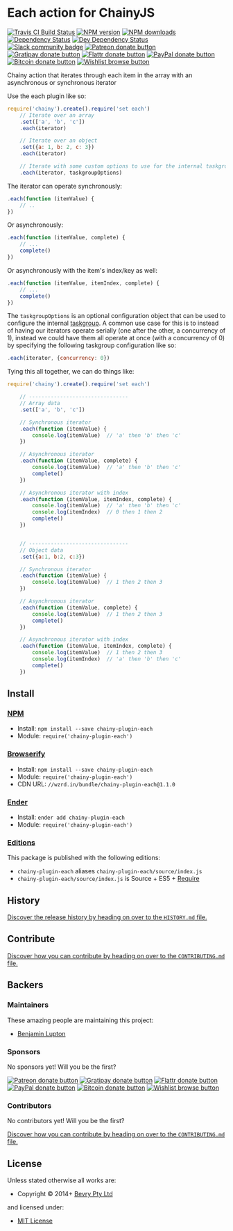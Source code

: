 <!-- TITLE/ -->

<h1>Each action for ChainyJS</h1>

<!-- /TITLE -->


<!-- BADGES/ -->

<span class="badge-travisci"><a href="http://travis-ci.org/chainyjs/each" title="Check this project's build status on TravisCI"><img src="https://img.shields.io/travis/chainyjs/each/master.svg" alt="Travis CI Build Status" /></a></span>
<span class="badge-npmversion"><a href="https://npmjs.org/package/chainy-plugin-each" title="View this project on NPM"><img src="https://img.shields.io/npm/v/chainy-plugin-each.svg" alt="NPM version" /></a></span>
<span class="badge-npmdownloads"><a href="https://npmjs.org/package/chainy-plugin-each" title="View this project on NPM"><img src="https://img.shields.io/npm/dm/chainy-plugin-each.svg" alt="NPM downloads" /></a></span>
<span class="badge-daviddm"><a href="https://david-dm.org/chainyjs/each" title="View the status of this project's dependencies on DavidDM"><img src="https://img.shields.io/david/chainyjs/each.svg" alt="Dependency Status" /></a></span>
<span class="badge-daviddmdev"><a href="https://david-dm.org/chainyjs/each#info=devDependencies" title="View the status of this project's development dependencies on DavidDM"><img src="https://img.shields.io/david/dev/chainyjs/each.svg" alt="Dev Dependency Status" /></a></span>
<br class="badge-separator" />
<span class="badge-slackin"><a href="https://slack.bevry.me" title="Join this project's slack community"><img src="https://slack.bevry.me/badge.svg" alt="Slack community badge" /></a></span>
<span class="badge-patreon"><a href="http://patreon.com/bevry" title="Donate to this project using Patreon"><img src="https://img.shields.io/badge/patreon-donate-yellow.svg" alt="Patreon donate button" /></a></span>
<span class="badge-gratipay"><a href="https://www.gratipay.com/bevry" title="Donate weekly to this project using Gratipay"><img src="https://img.shields.io/badge/gratipay-donate-yellow.svg" alt="Gratipay donate button" /></a></span>
<span class="badge-flattr"><a href="https://flattr.com/profile/balupton" title="Donate to this project using Flattr"><img src="https://img.shields.io/badge/flattr-donate-yellow.svg" alt="Flattr donate button" /></a></span>
<span class="badge-paypal"><a href="https://bevry.me/paypal" title="Donate to this project using Paypal"><img src="https://img.shields.io/badge/paypal-donate-yellow.svg" alt="PayPal donate button" /></a></span>
<span class="badge-bitcoin"><a href="https://bevry.me/bitcoin" title="Donate once-off to this project using Bitcoin"><img src="https://img.shields.io/badge/bitcoin-donate-yellow.svg" alt="Bitcoin donate button" /></a></span>
<span class="badge-wishlist"><a href="https://bevry.me/wishlist" title="Buy an item on our wishlist for us"><img src="https://img.shields.io/badge/wishlist-donate-yellow.svg" alt="Wishlist browse button" /></a></span>

<!-- /BADGES -->


<!-- CHAINY_DOCUMENTATION/ -->

<!-- DESCRIPTION/ -->

Chainy action that iterates through each item in the array with an asynchronous or synchronous iterator

<!-- /DESCRIPTION -->


Use the each plugin like so:

``` javascript
require('chainy').create().require('set each')
	// Iterate over an array
	.set(['a', 'b', 'c'])
	.each(iterator)

	// Iterate over an object
	.set({a: 1, b: 2, c: 3})
	.each(iterator)

	// Iterate with some custom options to use for the internal taskgroup
	.each(iterator, taskgroupOptions)
```

The iterator can operate synchronously:

``` javascript
.each(function (itemValue) {
	// ..
})
```

Or asynchronously:

``` javascript
.each(function (itemValue, complete) {
	// ...
	complete()
})
```

Or asynchronously with the item's index/key as well:

``` javascript
.each(function (itemValue, itemIndex, complete) {
	// ...
	complete()
})
```

The `taskgroupOptions` is an optional configuration object that can be used to configure the internal [taskgroup](https://github.com/bevry/taskgroup). A common use case for this is to instead of having our iterators operate serially (one after the other, a concurrency of 1), instead we could have them all operate at once (with a concurrency of 0) by specifying the following taskgroup configuration like so:

``` js
.each(iterator, {concurrency: 0})
```

Tying this all together, we can do things like:

``` javascript
require('chainy').create().require('set each')

	// --------------------------------
	// Array data
	.set(['a', 'b', 'c'])

	// Synchronous iterator
	.each(function (itemValue) {
		console.log(itemValue)  // 'a' then 'b' then 'c'
	})

	// Asynchronous iterator
	.each(function (itemValue, complete) {
		console.log(itemValue)  // 'a' then 'b' then 'c'
		complete()
	})

	// Asynchronous iterator with index
	.each(function (itemValue, itemIndex, complete) {
		console.log(itemValue)  // 'a' then 'b' then 'c'
		console.log(itemIndex)  // 0 then 1 then 2
		complete()
	})


	// --------------------------------
	// Object data
	.set({a:1, b:2, c:3})

	// Synchronous iterator
	.each(function (itemValue) {
		console.log(itemValue)  // 1 then 2 then 3
	})

	// Asynchronous iterator
	.each(function (itemValue, complete) {
		console.log(itemValue)  // 1 then 2 then 3
		complete()
	})

	// Asynchronous iterator with index
	.each(function (itemValue, itemIndex, complete) {
		console.log(itemValue)  // 1 then 2 then 3
		console.log(itemIndex)  // 'a' then 'b' then 'c'
		complete()
	})
```

<!-- /CHAINY_DOCUMENTATION -->


<!-- INSTALL/ -->

<h2>Install</h2>

<a href="https://npmjs.com" title="npm is a package manager for javascript"><h3>NPM</h3></a><ul>
<li>Install: <code>npm install --save chainy-plugin-each</code></li>
<li>Module: <code>require('chainy-plugin-each')</code></li></ul>

<a href="http://browserify.org" title="Browserify lets you require('modules') in the browser by bundling up all of your dependencies"><h3>Browserify</h3></a><ul>
<li>Install: <code>npm install --save chainy-plugin-each</code></li>
<li>Module: <code>require('chainy-plugin-each')</code></li>
<li>CDN URL: <code>//wzrd.in/bundle/chainy-plugin-each@1.1.0</code></li></ul>

<a href="http://enderjs.com" title="Ender is a full featured package manager for your browser"><h3>Ender</h3></a><ul>
<li>Install: <code>ender add chainy-plugin-each</code></li>
<li>Module: <code>require('chainy-plugin-each')</code></li></ul>

<h3><a href="https://github.com/bevry/editions" title="Editions are the best way to produce and consume packages you care about.">Editions</a></h3>

<p>This package is published with the following editions:</p>

<ul><li><code>chainy-plugin-each</code> aliases <code>chainy-plugin-each/source/index.js</code></li>
<li><code>chainy-plugin-each/source/index.js</code> is Source + ES5 + <a href="https://nodejs.org/dist/latest-v5.x/docs/api/modules.html" title="Node/CJS Modules">Require</a></li></ul>

<!-- /INSTALL -->


<!-- HISTORY/ -->

<h2>History</h2>

<a href="https://github.com/chainyjs/each/blob/master/HISTORY.md#files">Discover the release history by heading on over to the <code>HISTORY.md</code> file.</a>

<!-- /HISTORY -->


<!-- CONTRIBUTE/ -->

<h2>Contribute</h2>

<a href="https://github.com/chainyjs/each/blob/master/CONTRIBUTING.md#files">Discover how you can contribute by heading on over to the <code>CONTRIBUTING.md</code> file.</a>

<!-- /CONTRIBUTE -->


<!-- BACKERS/ -->

<h2>Backers</h2>

<h3>Maintainers</h3>

These amazing people are maintaining this project:

<ul><li><a href="https://balupton.com">Benjamin Lupton</a></li></ul>

<h3>Sponsors</h3>

No sponsors yet! Will you be the first?

<span class="badge-patreon"><a href="http://patreon.com/bevry" title="Donate to this project using Patreon"><img src="https://img.shields.io/badge/patreon-donate-yellow.svg" alt="Patreon donate button" /></a></span>
<span class="badge-gratipay"><a href="https://www.gratipay.com/bevry" title="Donate weekly to this project using Gratipay"><img src="https://img.shields.io/badge/gratipay-donate-yellow.svg" alt="Gratipay donate button" /></a></span>
<span class="badge-flattr"><a href="https://flattr.com/profile/balupton" title="Donate to this project using Flattr"><img src="https://img.shields.io/badge/flattr-donate-yellow.svg" alt="Flattr donate button" /></a></span>
<span class="badge-paypal"><a href="https://bevry.me/paypal" title="Donate to this project using Paypal"><img src="https://img.shields.io/badge/paypal-donate-yellow.svg" alt="PayPal donate button" /></a></span>
<span class="badge-bitcoin"><a href="https://bevry.me/bitcoin" title="Donate once-off to this project using Bitcoin"><img src="https://img.shields.io/badge/bitcoin-donate-yellow.svg" alt="Bitcoin donate button" /></a></span>
<span class="badge-wishlist"><a href="https://bevry.me/wishlist" title="Buy an item on our wishlist for us"><img src="https://img.shields.io/badge/wishlist-donate-yellow.svg" alt="Wishlist browse button" /></a></span>

<h3>Contributors</h3>

No contributors yet! Will you be the first?

<a href="https://github.com/chainyjs/each/blob/master/CONTRIBUTING.md#files">Discover how you can contribute by heading on over to the <code>CONTRIBUTING.md</code> file.</a>

<!-- /BACKERS -->


<!-- LICENSE/ -->

<h2>License</h2>

Unless stated otherwise all works are:

<ul><li>Copyright &copy; 2014+ <a href="https://bevry.me">Bevry Pty Ltd</a></li></ul>

and licensed under:

<ul><li><a href="http://spdx.org/licenses/MIT.html">MIT License</a></li></ul>

<!-- /LICENSE -->
